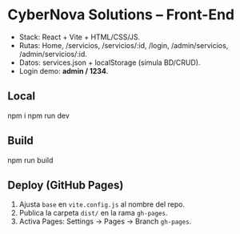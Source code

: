 # CyberNova Solutions – Front-End


- Stack: React + Vite + HTML/CSS/JS.
- Rutas: Home, /servicios, /servicios/:id, /login, /admin/servicios, /admin/servicios/:id.
- Datos: services.json + localStorage (simula BD/CRUD).
- Login demo: **admin / 1234**.


## Local
npm i
npm run dev


## Build
npm run build


## Deploy (GitHub Pages)
1. Ajusta `base` en `vite.config.js` al nombre del repo.
2. Publica la carpeta `dist/` en la rama `gh-pages`.
3. Activa Pages: Settings → Pages → Branch `gh-pages`.